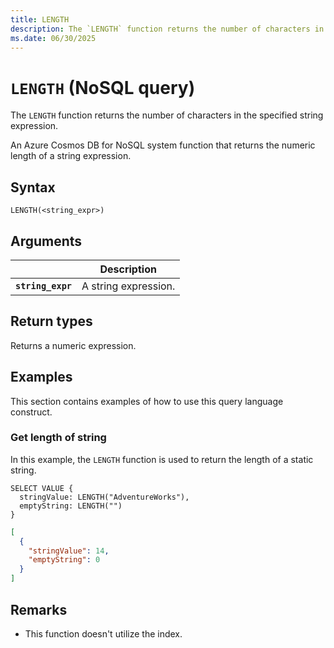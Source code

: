 ```yaml
---
title: LENGTH
description: The `LENGTH` function returns the number of characters in the specified string expression.
ms.date: 06/30/2025
---
```


# `LENGTH` (NoSQL query)

The `LENGTH` function returns the number of characters in the specified string expression.

An Azure Cosmos DB for NoSQL system function that returns the numeric length of a string expression.

## Syntax

```nosql
LENGTH(<string_expr>)
```

## Arguments

| | Description |
| --- | --- |
| **`string_expr`** | A string expression. |

## Return types

Returns a numeric expression.

## Examples

This section contains examples of how to use this query language construct.

### Get length of string

In this example, the `LENGTH` function is used to return the length of a static string.

```nosql
SELECT VALUE {
  stringValue: LENGTH("AdventureWorks"),
  emptyString: LENGTH("")
}
```

```json
[
  {
    "stringValue": 14,
    "emptyString": 0
  }
]
```

## Remarks

- This function doesn't utilize the index.
